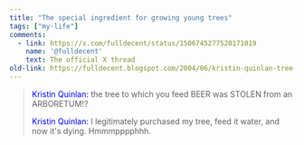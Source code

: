 ```yaml
---
title: "The special ingredient for growing young trees"
tags: ["my-life"]
comments:
  - link: https://x.com/fulldecent/status/1506745277520171019
    name: '@fulldecent'
    text: The official X thread
old-link: https://fulldecent.blogspot.com/2004/06/kristin-quinlan-tree-to-which-you-feed.html
---
```


> <span style="color:blue">Kristin Quinlan:</span> the tree to which you feed BEER was STOLEN from an ARBORETUM!?
>
> <span style="color:blue">Kristin Quinlan:</span> I legitimately purchased my tree, feed it water, and now it's dying. Hmmmpppphhh.
